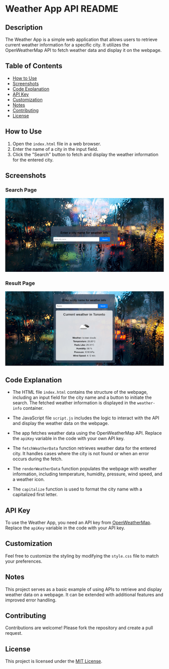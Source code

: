 # Weather App API README

## Description

The Weather App is a simple web application that allows users to retrieve current weather information for a specific city. It utilizes the OpenWeatherMap API to fetch weather data and display it on the webpage.

## Table of Contents

- [How to Use](#how-to-use)
- [Screenshots](#screenshots)
- [Code Explanation](#code-explanation)
- [API Key](#api-key)
- [Customization](#customization)
- [Notes](#notes)
- [Contributing](#contributing)
- [License](#license)

## How to Use

1. Open the `index.html` file in a web browser.
2. Enter the name of a city in the input field.
3. Click the "Search" button to fetch and display the weather information for the entered city.

## Screenshots

### Search Page
![Search Page](assets/screenshots/1.png)

### Result Page
![Result Page](assets/screenshots/2.png)

## Code Explanation

- The HTML file `index.html` contains the structure of the webpage, including an input field for the city name and a button to initiate the search. The fetched weather information is displayed in the `weather-info` container.

- The JavaScript file `script.js` includes the logic to interact with the API and display the weather data on the webpage.

- The app fetches weather data using the OpenWeatherMap API. Replace the `apiKey` variable in the code with your own API key.

- The `fetchWeatherData` function retrieves weather data for the entered city. It handles cases where the city is not found or when an error occurs during the fetch.

- The `renderWeatherData` function populates the webpage with weather information, including temperature, humidity, pressure, wind speed, and a weather icon.

- The `capitalize` function is used to format the city name with a capitalized first letter.

## API Key

To use the Weather App, you need an API key from [OpenWeatherMap](https://openweathermap.org/api). Replace the `apiKey` variable in the code with your API key.

## Customization

Feel free to customize the styling by modifying the `style.css` file to match your preferences.

## Notes

This project serves as a basic example of using APIs to retrieve and display weather data on a webpage. It can be extended with additional features and improved error handling.

## Contributing

Contributions are welcome! Please fork the repository and create a pull request.

## License

This project is licensed under the [MIT License](LICENSE).

